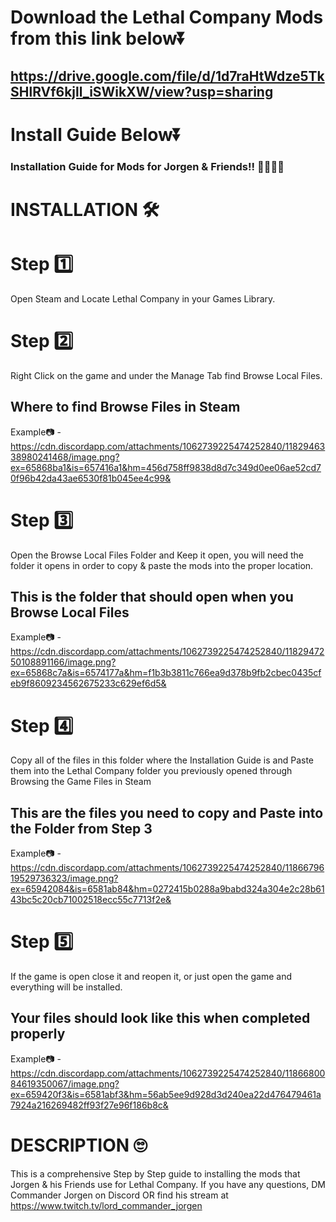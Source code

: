 # Download the Lethal Company Mods from this link below⏬ 

## https://drive.google.com/file/d/1d7raHtWdze5TkSHlRVf6kjll_iSWikXW/view?usp=sharing

# Install Guide Below⏬
 ### Installation Guide for Mods for Jorgen & Friends!! 👨‍💻👩‍💻 ###

# INSTALLATION 🛠 #
# Step 1️⃣
Open Steam and Locate Lethal Company in your Games Library. 


# Step 2️⃣
Right Click on the game and under the Manage Tab find Browse Local Files. 

## Where to find Browse Files in Steam
Example📷 - https://cdn.discordapp.com/attachments/1062739225474252840/1182946338980241468/image.png?ex=65868ba1&is=657416a1&hm=456d758ff9838d8d7c349d0ee06ae52cd70f96b42da43ae6530f81b045ee4c99&

# Step 3️⃣
Open the Browse Local Files Folder and Keep it open, you will need the folder it opens in order to copy & paste the mods into the proper location. 

## This is the folder that should open when you Browse Local Files
Example📷 - https://cdn.discordapp.com/attachments/1062739225474252840/1182947250108891166/image.png?ex=65868c7a&is=6574177a&hm=f1b3b3811c766ea9d378b9fb2cbec0435cfeb9f8609234562675233c629ef6d5&

# Step 4️⃣
Copy all of the files in this folder where the Installation Guide is and Paste them into the Lethal Company folder you previously opened through Browsing the Game Files in Steam

## This are the files you need to copy and Paste into the Folder from Step 3
Example📷 - https://cdn.discordapp.com/attachments/1062739225474252840/1186679619529736323/image.png?ex=65942084&is=6581ab84&hm=0272415b0288a9babd324a304e2c28b6143bc5c20cb71002518ecc55c7713f2e&

# Step 5️⃣
If the game is open close it and reopen it, or just open the game and everything will be installed.

## Your files should look like this when completed properly
Example📷 - https://cdn.discordapp.com/attachments/1062739225474252840/1186680084619350067/image.png?ex=659420f3&is=6581abf3&hm=56ab5ee9d928d3d240ea22d476479461a7924a216269482ff93f27e96f186b8c&



# DESCRIPTION 🙄
This is a comprehensive Step by Step guide to installing the mods that Jorgen & his Friends use for Lethal Company. If you have any questions, DM Commander Jorgen on Discord OR find his stream at https://www.twitch.tv/lord_commander_jorgen
